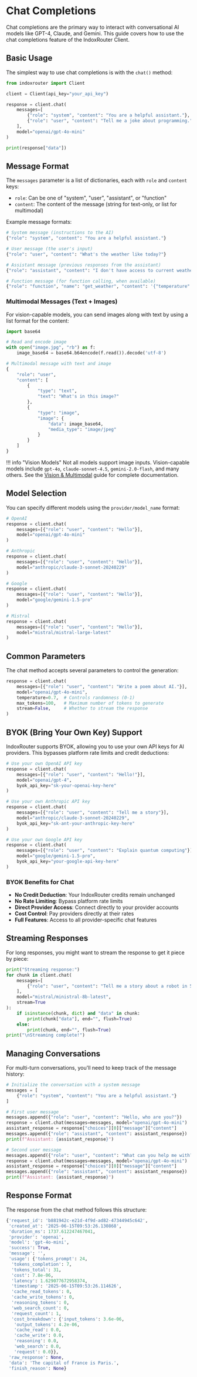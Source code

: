 # Chat Completions

Chat completions are the primary way to interact with conversational AI models like GPT-4, Claude, and Gemini. This guide covers how to use the chat completions feature of the IndoxRouter Client.

## Basic Usage

The simplest way to use chat completions is with the `chat()` method:

```python
from indoxrouter import Client

client = Client(api_key="your_api_key")

response = client.chat(
    messages=[
        {"role": "system", "content": "You are a helpful assistant."},
        {"role": "user", "content": "Tell me a joke about programming."}
    ],
    model="openai/gpt-4o-mini"
)

print(response["data"])
```

## Message Format

The `messages` parameter is a list of dictionaries, each with `role` and `content` keys:

- `role`: Can be one of "system", "user", "assistant", or "function"
- `content`: The content of the message (string for text-only, or list for multimodal)

Example message formats:

```python
# System message (instructions to the AI)
{"role": "system", "content": "You are a helpful assistant."}

# User message (the user's input)
{"role": "user", "content": "What's the weather like today?"}

# Assistant message (previous responses from the assistant)
{"role": "assistant", "content": "I don't have access to current weather information."}

# Function message (for function calling, when available)
{"role": "function", "name": "get_weather", "content": '{"temperature": 72, "condition": "sunny"}'}
```

### Multimodal Messages (Text + Images)

For vision-capable models, you can send images along with text by using a list format for the content:

```python
import base64

# Read and encode image
with open("image.jpg", "rb") as f:
    image_base64 = base64.b64encode(f.read()).decode('utf-8')

# Multimodal message with text and image
{
    "role": "user",
    "content": [
        {
            "type": "text",
            "text": "What's in this image?"
        },
        {
            "type": "image",
            "image": {
                "data": image_base64,
                "media_type": "image/jpeg"
            }
        }
    ]
}
```

!!! info "Vision Models"
Not all models support image inputs. Vision-capable models include `gpt-4o`, `claude-sonnet-4.5`, `gemini-2.0-flash`, and many others. See the [Vision & Multimodal](vision.md) guide for complete documentation.

## Model Selection

You can specify different models using the `provider/model_name` format:

```python
# OpenAI
response = client.chat(
    messages=[{"role": "user", "content": "Hello"}],
    model="openai/gpt-4o-mini"
)

# Anthropic
response = client.chat(
    messages=[{"role": "user", "content": "Hello"}],
    model="anthropic/claude-3-sonnet-20240229"
)

# Google
response = client.chat(
    messages=[{"role": "user", "content": "Hello"}],
    model="google/gemini-1.5-pro"
)

# Mistral
response = client.chat(
    messages=[{"role": "user", "content": "Hello"}],
    model="mistral/mistral-large-latest"
)
```

## Common Parameters

The chat method accepts several parameters to control the generation:

```python
response = client.chat(
    messages=[{"role": "user", "content": "Write a poem about AI."}],
    model="openai/gpt-4o-mini",
    temperature=0.7,  # Controls randomness (0-1)
    max_tokens=100,   # Maximum number of tokens to generate
    stream=False,     # Whether to stream the response
)
```

## BYOK (Bring Your Own Key) Support

IndoxRouter supports BYOK, allowing you to use your own API keys for AI providers. This bypasses platform rate limits and credit deductions:

```python
# Use your own OpenAI API key
response = client.chat(
    messages=[{"role": "user", "content": "Hello!"}],
    model="openai/gpt-4",
    byok_api_key="sk-your-openai-key-here"
)

# Use your own Anthropic API key
response = client.chat(
    messages=[{"role": "user", "content": "Tell me a story"}],
    model="anthropic/claude-3-sonnet-20240229",
    byok_api_key="sk-ant-your-anthropic-key-here"
)

# Use your own Google API key
response = client.chat(
    messages=[{"role": "user", "content": "Explain quantum computing"}],
    model="google/gemini-1.5-pro",
    byok_api_key="your-google-api-key-here"
)
```

### BYOK Benefits for Chat

- **No Credit Deduction**: Your IndoxRouter credits remain unchanged
- **No Rate Limiting**: Bypass platform rate limits
- **Direct Provider Access**: Connect directly to your provider accounts
- **Cost Control**: Pay providers directly at their rates
- **Full Features**: Access to all provider-specific chat features

## Streaming Responses

For long responses, you might want to stream the response to get it piece by piece:

```python
print("Streaming response:")
for chunk in client.chat(
    messages=[
        {"role": "user", "content": "Tell me a story about a robot in 5 sentences."}
    ],
    model="mistral/ministral-8b-latest",
    stream=True
):
    if isinstance(chunk, dict) and "data" in chunk:
        print(chunk["data"], end="", flush=True)
    else:
        print(chunk, end="", flush=True)
print("\nStreaming complete!")
```

## Managing Conversations

For multi-turn conversations, you'll need to keep track of the message history:

```python
# Initialize the conversation with a system message
messages = [
    {"role": "system", "content": "You are a helpful assistant."}
]

# First user message
messages.append({"role": "user", "content": "Hello, who are you?"})
response = client.chat(messages=messages, model="openai/gpt-4o-mini")
assistant_response = response["choices"][0]["message"]["content"]
messages.append({"role": "assistant", "content": assistant_response})
print(f"Assistant: {assistant_response}")

# Second user message
messages.append({"role": "user", "content": "What can you help me with?"})
response = client.chat(messages=messages, model="openai/gpt-4o-mini")
assistant_response = response["choices"][0]["message"]["content"]
messages.append({"role": "assistant", "content": assistant_response})
print(f"Assistant: {assistant_response}")
```

## Response Format

The response from the chat method follows this structure:

```python
{'request_id': 'b881942c-e21d-4f9d-ad82-47344945c642',
 'created_at': '2025-06-15T09:53:26.130868',
 'duration_ms': 1737.612247467041,
 'provider': 'openai',
 'model': 'gpt-4o-mini',
 'success': True,
 'message': '',
 'usage': {'tokens_prompt': 24,
  'tokens_completion': 7,
  'tokens_total': 31,
  'cost': 7.8e-06,
  'latency': 1.629077672958374,
  'timestamp': '2025-06-15T09:53:26.114626',
  'cache_read_tokens': 0,
  'cache_write_tokens': 0,
  'reasoning_tokens': 0,
  'web_search_count': 0,
  'request_count': 1,
  'cost_breakdown': {'input_tokens': 3.6e-06,
   'output_tokens': 4.2e-06,
   'cache_read': 0.0,
   'cache_write': 0.0,
   'reasoning': 0.0,
   'web_search': 0.0,
   'request': 0.0}},
 'raw_response': None,
 'data': 'The capital of France is Paris.',
 'finish_reason': None}
```
